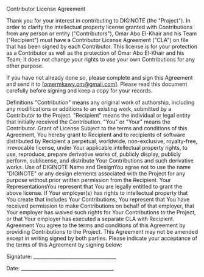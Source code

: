 Contributor License Agreement

Thank you for your interest in contributing to DIGINOTE (the "Project"). In order to clarify the intellectual property license granted with Contributions from any person or entity ("Contributors"), Omar Abo El-Khair and his Team ("Recipient") must have a Contributor License Agreement ("CLA") on file that has been signed by each Contributor. This license is for your protection as a Contributor as well as the protection of Omar Abo El-Khair and his Team; it does not change your rights to use your own Contributions for any other purpose.

If you have not already done so, please complete and sign this Agreement and send it to [omermkawy.om@gmail.com]. Please read this document carefully before signing and keep a copy for your records.

Definitions
"Contribution" means any original work of authorship, including any modifications or additions to an existing work, submitted by a Contributor to the Project.
"Recipient" means the individual or legal entity that initially received the Contribution.
"You" or "Your" means the Contributor.
Grant of License Subject to the terms and conditions of this Agreement, You hereby grant to Recipient and to recipients of software distributed by Recipient a perpetual, worldwide, non-exclusive, royalty-free, irrevocable license, under Your applicable intellectual property rights, to use, reproduce, prepare derivative works of, publicly display, publicly perform, sublicense, and distribute Your Contributions and such derivative works.
Use of DIGINOTE Name and DesignYou agree not to use the name "DIGINOTE" or any design elements associated with the Project for any purpose without prior written permission from the Recipient.
Your RepresentationsYou represent that You are legally entitled to grant the above license. If Your employer(s) has rights to intellectual property that You create that includes Your Contributions, You represent that You have received permission to make Contributions on behalf of that employer, that Your employer has waived such rights for Your Contributions to the Project, or that Your employer has executed a separate CLA with Recipient.
Agreement You agree to the terms and conditions of this Agreement by providing Contributions to the Project. This Agreement may not be amended except in writing signed by both parties.
Please indicate your acceptance of the terms of this Agreement by signing below:

Signature: __________________________________

Date: ______________________________________
